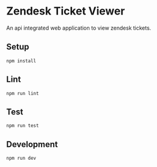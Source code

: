 # Zendesk Ticket Viewer
An api integrated web application to view zendesk tickets.

## Setup
```
npm install
```

## Lint
```
npm run lint
```

## Test
```
npm run test
```

## Development
```
npm run dev
```
